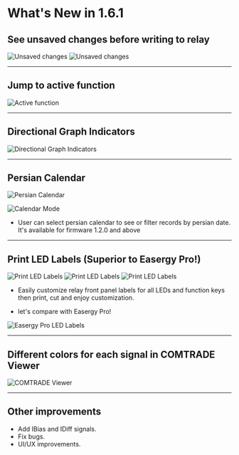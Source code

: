 # What's New in 1.6.1

## See unsaved changes before writing to relay

![Unsaved changes](../../images/release-notes/v1.6.1/settings-diff-1.jpg)
![Unsaved changes](../../images/release-notes/v1.6.1/settings-diff-2.jpg)

<!-- ---

## Update bay templates  

# Substation Bay Template
![Substation Bay Template](../../images/release-notes/v1.6.1/substation-bay-template.jpg)

# Transformer Bay Template
![Transformer Bay Template](../../images/release-notes/v1.6.1/transformer-bay-template.jpg)

# Motor Bay Template
![Motor Bay Template](../../images/release-notes/v1.6.1/motor-bay-template.jpg)

# Busbar Bay Template
![Busbar Bay Template](../../images/release-notes/v1.6.1/busbar-bay-template.jpg) -->

---

## Jump to active function

![Active function](../../images/release-notes/v1.6.1/jump-to-stage.jpg)

---

## Directional Graph Indicators

![Directional Graph Indicators](../../images/release-notes/v1.6.1/directional-graph.jpg)

---

## Persian Calendar 

![Persian Calendar](../../images/release-notes/v1.6.1/persian-calendar.jpg)

![Calendar Mode](../../images/release-notes/v1.6.1/calendar-mode.jpg)

- User can select persian calendar to see or filter records by persian date. It's available for firmware 1.2.0 and above 

---

## Print LED Labels (Superior to Easergy Pro!)

![Print LED Labels](../../images/release-notes/v1.6.1/led-label-print-3.jpg)
![Print LED Labels](../../images/release-notes/v1.6.1/led-label-print-1.jpg)
![Print LED Labels](../../images/release-notes/v1.6.1/led-label-print-2.jpg)

- Easily customize relay front panel labels for all LEDs and function keys then print, cut and enjoy customization.    

- let's compare with Easergy Pro!
  
![Easergy Pro LED Labels](../../images/release-notes/v1.6.1/easergy-pro.jpg)

---


## Different colors for each signal in COMTRADE Viewer

![COMTRADE Viewer](../../images/release-notes/v1.6.1/comtrade-viewer.jpg)

---


## Other improvements
- Add IBias and IDiff signals.
- Fix bugs.
- UI/UX improvements.